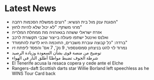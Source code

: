 # Latest News
-  הפגנת ענק מול בית הנשיא: "רוצים ממשלת הסכמות רחבה"
-  מרגי משתף: "לא יכול שלא להיות לחוץ"
-  אזרח ישראלי ששהה בגאורגיה מת ממחלת המלריה
-  ואלנס ואינטל ישתפו פעולה בייצור שבבי תקשורת לרכב
-  ברדה: "כל קבוצה עוברת משברים, החוכמה היא לדעת להתמודד"
-  נמרוד לוי להט בניצחון סמסונספור, 9 נק', 7 אס' והפסד ליפתח זיו
-  توضيح من منصة قوى بشأن السعودة وزيادة الرصيد
-  شرطة الجوف تضبط مواطنًا أطلق النار في الهواء
-  El Tenerife acusa la resaca copera y cede ante el Elche
-  Rangers-daft Scottish darts star Willie Borland left speechless as he WINS Tour Card back
